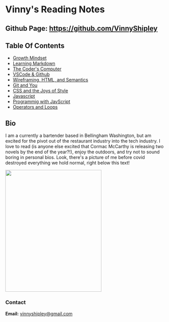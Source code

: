 # Vinny's Reading Notes

## Github Page: https://github.com/VinnyShipley

## Table Of Contents

* [Growth Mindset](growthmind.md)
* [Learning Markdown](class01.md)
* [The Coder's Computer](class02.md)
* [VSCode & Github](gitlearn.md)
* [Wireframing, HTML, and Semantics](class04.md)
* [Git and You](read03.md)
* [CSS and the Joys of Style](read05.md)
* [Javascript](read06.md)
* [Programmig with JavScript](read07.md)
* [Operators and Loops](read08.md)

## Bio

I am a currently a bartender based in Bellingham Washington, but am excited for the pivot out of the restaurant industry into the tech industry. I love to read (is anyone else excited that Cormac McCarthy is releasing two novels by the end of the year?!), enjoy the outdoors, and try not to sound boring in personal bios. Look, there's a picture of me before covid destroyed everything we hold normal, right below this text!

<img src="https://scontent-sea1-1.xx.fbcdn.net/v/t1.6435-9/93152914_2685180878435847_833977314810265600_n.jpg?_nc_cat=105&ccb=1-5&_nc_sid=0debeb&_nc_ohc=dv_I8PkU81IAX8GTavV&tn=se0R3HZ_HuRBFL8H&_nc_ht=scontent-sea1-1.xx&oh=00_AT-NBWgL3EbNMlbMqadHBbqLbptY-xd62_DLgfdM3vrCIA&oe=625EFEB7" height="380" width="300"/>

### Contact

**Email:** vinnyshipley@gmail.com

